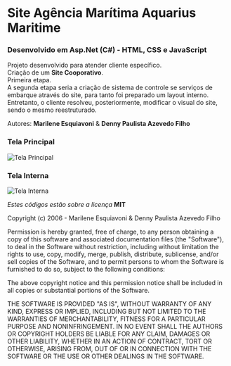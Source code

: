 # Site Agência Marítima Aquarius Maritime

### Desenvolvido em Asp.Net (C#) - HTML, CSS e JavaScript

Projeto desenvolvido para atender cliente específico.  
Criação de um **Site Cooporativo**.  
Primeira etapa.  
A segunda etapa seria a criação de sistema de controle se serviços de embarque
através do site, para tanto foi preparado um layout interno.  
Entretanto, o cliente resolveu, posteriormente, modificar o visual do site,
sendo o mesmo reestruturado.

Autores: **Marilene Esquiavoni** & **Denny Paulista Azevedo Filho**

### Tela Principal

![Tela Principal](https://md.dev.br/img/sisweb/SiteAqua.png)

### Tela Interna

![Tela Interna](https://md.dev.br/img/sisweb/TelaInternaSite.png)

_Estes códigos estão sobre a licença_ **MIT**

Copyright (c) 2006 - Marilene Esquiavoni & Denny Paulista Azevedo Filho

Permission is hereby granted, free of charge, to any person obtaining a copy
of this software and associated documentation files (the "Software"), to deal
in the Software without restriction, including without limitation the rights
to use, copy, modify, merge, publish, distribute, sublicense, and/or sell
copies of the Software, and to permit persons to whom the Software is
furnished to do so, subject to the following conditions:

The above copyright notice and this permission notice shall be included in all
copies or substantial portions of the Software.

THE SOFTWARE IS PROVIDED "AS IS", WITHOUT WARRANTY OF ANY KIND, EXPRESS OR
IMPLIED, INCLUDING BUT NOT LIMITED TO THE WARRANTIES OF MERCHANTABILITY,
FITNESS FOR A PARTICULAR PURPOSE AND NONINFRINGEMENT. IN NO EVENT SHALL THE
AUTHORS OR COPYRIGHT HOLDERS BE LIABLE FOR ANY CLAIM, DAMAGES OR OTHER
LIABILITY, WHETHER IN AN ACTION OF CONTRACT, TORT OR OTHERWISE, ARISING FROM,
OUT OF OR IN CONNECTION WITH THE SOFTWARE OR THE USE OR OTHER DEALINGS IN THE
SOFTWARE.
